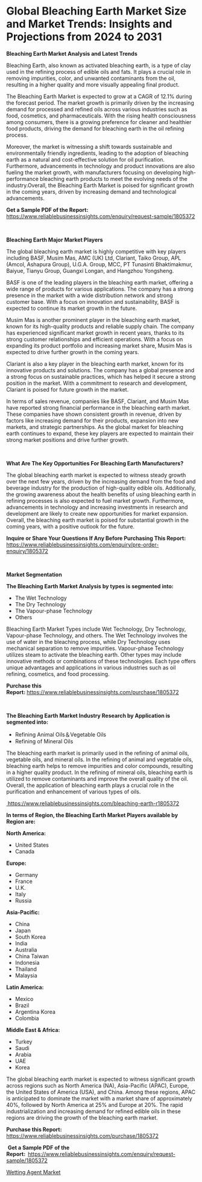 <p><h1>Global Bleaching Earth Market Size and Market Trends: Insights and Projections from 2024 to 2031</h1></p><p><strong>Bleaching Earth Market Analysis and Latest Trends</strong></p>
<p><p>Bleaching Earth, also known as activated bleaching earth, is a type of clay used in the refining process of edible oils and fats. It plays a crucial role in removing impurities, color, and unwanted contaminants from the oil, resulting in a higher quality and more visually appealing final product.</p><p>The Bleaching Earth Market is expected to grow at a CAGR of 12.1% during the forecast period. The market growth is primarily driven by the increasing demand for processed and refined oils across various industries such as food, cosmetics, and pharmaceuticals. With the rising health consciousness among consumers, there is a growing preference for cleaner and healthier food products, driving the demand for bleaching earth in the oil refining process.</p><p>Moreover, the market is witnessing a shift towards sustainable and environmentally friendly ingredients, leading to the adoption of bleaching earth as a natural and cost-effective solution for oil purification. Furthermore, advancements in technology and product innovations are also fueling the market growth, with manufacturers focusing on developing high-performance bleaching earth products to meet the evolving needs of the industry.Overall, the Bleaching Earth Market is poised for significant growth in the coming years, driven by increasing demand and technological advancements.</p></p>
<p><strong>Get a Sample PDF of the Report:&nbsp;</strong> <a href="https://www.reliablebusinessinsights.com/enquiry/request-sample/1805372">https://www.reliablebusinessinsights.com/enquiry/request-sample/1805372</a></p>
<p>&nbsp;</p>
<p><strong>Bleaching Earth Major Market Players</strong></p>
<p><p>The global bleaching earth market is highly competitive with key players including BASF, Musim Mas, AMC (UK) Ltd, Clariant, Taiko Group, APL (Amcol, Ashapura Group), U.G.A. Group, MCC, PT Tunasinti Bhaktimakmur, Baiyue, Tianyu Group, Guangxi Longan, and Hangzhou Yongsheng.</p><p>BASF is one of the leading players in the bleaching earth market, offering a wide range of products for various applications. The company has a strong presence in the market with a wide distribution network and strong customer base. With a focus on innovation and sustainability, BASF is expected to continue its market growth in the future.</p><p>Musim Mas is another prominent player in the bleaching earth market, known for its high-quality products and reliable supply chain. The company has experienced significant market growth in recent years, thanks to its strong customer relationships and efficient operations. With a focus on expanding its product portfolio and increasing market share, Musim Mas is expected to drive further growth in the coming years.</p><p>Clariant is also a key player in the bleaching earth market, known for its innovative products and solutions. The company has a global presence and a strong focus on sustainable practices, which has helped it secure a strong position in the market. With a commitment to research and development, Clariant is poised for future growth in the market.</p><p>In terms of sales revenue, companies like BASF, Clariant, and Musim Mas have reported strong financial performance in the bleaching earth market. These companies have shown consistent growth in revenue, driven by factors like increasing demand for their products, expansion into new markets, and strategic partnerships. As the global market for bleaching earth continues to expand, these key players are expected to maintain their strong market positions and drive further growth.</p></p>
<p>&nbsp;</p>
<p><strong>What Are The Key Opportunities For Bleaching Earth Manufacturers?</strong></p>
<p><p>The global bleaching earth market is expected to witness steady growth over the next few years, driven by the increasing demand from the food and beverage industry for the production of high-quality edible oils. Additionally, the growing awareness about the health benefits of using bleaching earth in refining processes is also expected to fuel market growth. Furthermore, advancements in technology and increasing investments in research and development are likely to create new opportunities for market expansion. Overall, the bleaching earth market is poised for substantial growth in the coming years, with a positive outlook for the future.</p></p>
<p><strong>Inquire or Share Your Questions If Any Before Purchasing This Report:</strong> <a href="https://www.reliablebusinessinsights.com/enquiry/pre-order-enquiry/1805372">https://www.reliablebusinessinsights.com/enquiry/pre-order-enquiry/1805372</a></p>
<p>&nbsp;</p>
<p><strong>Market Segmentation</strong></p>
<p><strong>The Bleaching Earth Market Analysis by types is segmented into:</strong></p>
<p><ul><li>The Wet Technology</li><li>The Dry Technology</li><li>The Vapour-phase Technology</li><li>Others</li></ul></p>
<p><p>Bleaching Earth Market Types include Wet Technology, Dry Technology, Vapour-phase Technology, and others. The Wet Technology involves the use of water in the bleaching process, while Dry Technology uses mechanical separation to remove impurities. Vapour-phase Technology utilizes steam to activate the bleaching earth. Other types may include innovative methods or combinations of these technologies. Each type offers unique advantages and applications in various industries such as oil refining, cosmetics, and food processing.</p></p>
<p><strong>Purchase this Report:&nbsp;</strong><a href="https://www.reliablebusinessinsights.com/purchase/1805372">https://www.reliablebusinessinsights.com/purchase/1805372</a></p>
<p>&nbsp;</p>
<p><strong>The Bleaching Earth Market Industry Research by Application is segmented into:</strong></p>
<p><ul><li>Refining Animal Oils＆Vegetable Oils</li><li>Refining of Mineral Oils</li></ul></p>
<p><p>The bleaching earth market is primarily used in the refining of animal oils, vegetable oils, and mineral oils. In the refining of animal and vegetable oils, bleaching earth helps to remove impurities and color compounds, resulting in a higher quality product. In the refining of mineral oils, bleaching earth is utilized to remove contaminants and improve the overall quality of the oil. Overall, the application of bleaching earth plays a crucial role in the purification and enhancement of various types of oils.</p></p>
<p><a href="https://www.reliablebusinessinsights.com/bleaching-earth-r1805372">&nbsp;https://www.reliablebusinessinsights.com/bleaching-earth-r1805372</a></p>
<p><strong>In terms of Region, the Bleaching Earth Market Players available by Region are:</strong></p>
<p>
    <p> <strong> North America: </strong>
        <ul>
            <li>United States</li>
            <li>Canada</li>
        </ul>
        </p> 
    <p> <strong> Europe: </strong>
        <ul>
            <li>Germany</li>
            <li>France</li>
            <li>U.K.</li>
            <li>Italy</li>
            <li>Russia</li>
        </ul>
        </p> 
    <p> <strong> Asia-Pacific: </strong>
        <ul>
            <li>China</li>
            <li>Japan</li>
            <li>South Korea</li>
            <li>India</li>
            <li>Australia</li>
            <li>China Taiwan</li>
            <li>Indonesia</li>
            <li>Thailand</li>
            <li>Malaysia</li>
        </ul>
        </p> 
    <p> <strong> Latin America: </strong>
        <ul>
            <li>Mexico</li>
            <li>Brazil</li>
            <li>Argentina Korea</li>
            <li>Colombia</li>
        </ul>
        </p> 
    <p> <strong> Middle East & Africa: </strong>
        <ul>
            <li>Turkey</li>
            <li>Saudi</li>
            <li>Arabia</li>
            <li>UAE</li>
            <li>Korea</li>
        </ul>
    </p>
    </p>
<p><p>The global bleaching earth market is expected to witness significant growth across regions such as North America (NA), Asia-Pacific (APAC), Europe, the United States of America (USA), and China. Among these regions, APAC is anticipated to dominate the market with a market share of approximately 40%, followed by North America at 25% and Europe at 20%. The rapid industrialization and increasing demand for refined edible oils in these regions are driving the growth of the bleaching earth market.</p></p>
<p><strong>Purchase this Report: </strong><a href="https://www.reliablebusinessinsights.com/purchase/1805372">https://www.reliablebusinessinsights.com/purchase/1805372</a></p>
<p>&nbsp;<strong>Get a Sample PDF of the Report:&nbsp;&nbsp;</strong><a href="https://www.reliablebusinessinsights.com/enquiry/request-sample/1805372">https://www.reliablebusinessinsights.com/enquiry/request-sample/1805372</a></p>
<p><strong></strong></p>
<p><p><a href="https://github.com/brenzgnarento/Market-Research-Report-List-3/blob/main/wetting-agent-market.md">Wetting Agent Market</a></p></p>
